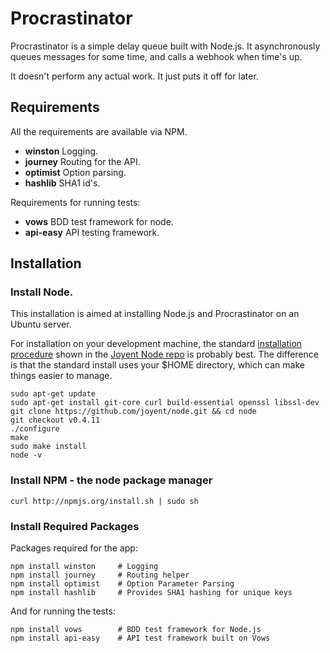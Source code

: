 Procrastinator
======================

Procrastinator is a simple delay queue built with Node.js. It asynchronously queues 
messages for some time, and calls a webhook when time's up. 

It doesn't perform any actual work. It just puts it off for later.


## Requirements

All the requirements are available via NPM.

- **winston**  Logging.
- **journey**  Routing for the API.
- **optimist** Option parsing.
- **hashlib**  SHA1 id's.

Requirements for running tests:

- **vows**     BDD test framework for node.
- **api-easy** API testing framework.


## Installation


### Install Node.

This installation is aimed at installing Node.js and Procrastinator on an Ubuntu server.

For installation on your development machine, the standard [installation procedure](https://github.com/joyent/node/wiki/Installation)
shown in the [Joyent Node repo](https://github.com/joyent/node/) is probably best. The difference is that the standard install
uses your $HOME directory, which can make things easier to manage.

    sudo apt-get update
    sudo apt-get install git-core curl build-essential openssl libssl-dev
    git clone https://github.com/joyent/node.git && cd node
    git checkout v0.4.11
    ./configure
    make
    sudo make install
    node -v

### Install NPM - the node package manager

    curl http://npmjs.org/install.sh | sudo sh

### Install Required Packages

Packages required for the app:

    npm install winston     # Logging
    npm install journey     # Routing helper
    npm install optimist    # Option Parameter Parsing
    npm install hashlib     # Provides SHA1 hashing for unique keys

And for running the tests:

    npm install vows        # BDD test framework for Node.js
    npm install api-easy    # API test framework built on Vows





